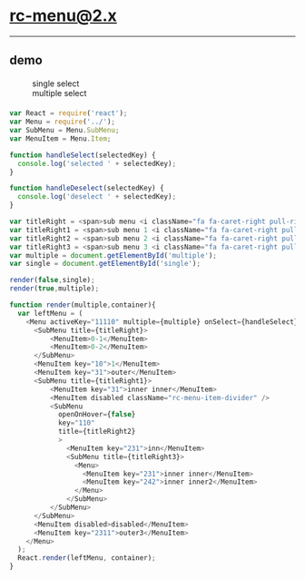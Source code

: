 # rc-menu@2.x
---

## demo

<link href="../assets/index.css" rel="stylesheet" />
<link href="./index.css" rel="stylesheet" />

<style>
.menu-container{
  margin: 20px 40px;
}
</style>



<div id="container" class="menu-container" style='overflow:hidden'>
<div style='float:left;width:400px'>
single select
<div id='single' style='width:200px'>
</div>
</div>
<div style='float:left;width:400px'>
multiple select
<div id='multiple' style='width:200px'>
</div>
</div>
</div>


````js
var React = require('react');
var Menu = require('../');
var SubMenu = Menu.SubMenu;
var MenuItem = Menu.Item;

function handleSelect(selectedKey) {
  console.log('selected ' + selectedKey);
}

function handleDeselect(selectedKey) {
  console.log('deselect ' + selectedKey);
}

var titleRight = <span>sub menu <i className="fa fa-caret-right pull-right"></i></span>;
var titleRight1 = <span>sub menu 1 <i className="fa fa-caret-right pull-right"></i></span>;
var titleRight2 = <span>sub menu 2 <i className="fa fa-caret-right pull-right"></i></span>;
var titleRight3 = <span>sub menu 3 <i className="fa fa-caret-right pull-right"></i></span>;
var multiple = document.getElementById('multiple');
var single = document.getElementById('single');

render(false,single);
render(true,multiple);

function render(multiple,container){
  var leftMenu = (
    <Menu activeKey="11110" multiple={multiple} onSelect={handleSelect} onDeselect={handleDeselect}>
      <SubMenu title={titleRight}>
          <MenuItem>0-1</MenuItem>
          <MenuItem>0-2</MenuItem>
      </SubMenu>
      <MenuItem key="10">1</MenuItem>
      <MenuItem key="31">outer</MenuItem>
      <SubMenu title={titleRight1}>
          <MenuItem key="31">inner inner</MenuItem>
          <MenuItem disabled className="rc-menu-item-divider" />
          <SubMenu
            openOnHover={false}
            key="110"
            title={titleRight2}
            >
              <MenuItem key="231">inn</MenuItem>
              <SubMenu title={titleRight3}>
                <Menu>
                  <MenuItem key="231">inner inner</MenuItem>
                  <MenuItem key="242">inner inner2</MenuItem>
                </Menu>
              </SubMenu>
          </SubMenu>
      </SubMenu>
      <MenuItem disabled>disabled</MenuItem>
      <MenuItem key="2311">outer3</MenuItem>
    </Menu>
  );
  React.render(leftMenu, container);
}
````